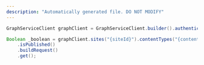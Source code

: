 ```yaml
---
description: "Automatically generated file. DO NOT MODIFY"
---
```

<!-- markdownlint-disable MD041 -->

```java
GraphServiceClient graphClient = GraphServiceClient.builder().authenticationProvider( authProvider ).buildClient();

Boolean _boolean = graphClient.sites("{siteId}").contentTypes("{contentTypeId}")
    .isPublished()
    .buildRequest()
    .get();
```
